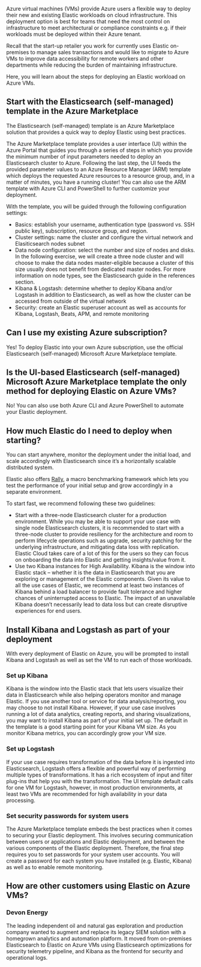 Azure virtual machines (VMs) provide Azure users a flexible way to deploy their new and existing Elastic workloads on cloud infrastructure. This deployment option is best for teams that need the most control on infrastructure to meet architectural or compliance constraints e.g. if their workloads must be deployed within their Azure tenant.

Recall that the start-up retailer you work for currently uses Elastic on-premises to manage sales transactions and would like to migrate to Azure VMs to improve data accessibility for remote workers and other departments while reducing the burden of maintaining infrastructure.

Here, you will learn about the steps for deploying an Elastic workload on Azure VMs.

## Start with the Elasticsearch (self-managed) template in the Azure Marketplace 

The Elasticsearch (self-managed) template is an Azure Marketplace solution that provides a quick way to deploy Elastic using best practices.

The Azure Marketplace template provides a user interface (UI) within the Azure Portal that guides you through a series of steps in which you provide the minimum number of input parameters needed to deploy an Elasticsearch cluster to Azure. Following the last step, the UI feeds the provided parameter values to an Azure Resource Manager (ARM) template which deploys the requested Azure resources to a resource group, and, in a matter of minutes, you have a running cluster! You can also use the ARM template with Azure CLI and PowerShell to further customize your deployment.

With the template, you will be guided through the following configuration settings:

- Basics: establish your username, authentication type (password vs. SSH public key), subscription, resource group, and region.
- Cluster settings: name the cluster and configure the virtual network and Elasiticsearch nodes subnet
- Data node configuration: select the number and size of nodes and disks. In the following exercise, we will create a three node cluster and will choose to make the data nodes master-eligible because a cluster of this size usually does not benefit from dedicated master nodes. For more information on node types, see the Elasticsearch guide in the references section.
- Kibana & Logstash: determine whether to deploy Kibana and/or Logstash in addition to Elasticsearch, as well as how the cluster can be accessed from outside of the virtual network 
- Security: create an Elastic superuser account as well as accounts for Kibana, Logstash, Beats, APM, and remote monitoring

## Can I use my existing Azure subscription?

Yes! To deploy Elastic into your own Azure subscription, use the official Elasticsearch (self-managed) Microsoft Azure Marketplace template. 
  
## Is the UI-based Elasticsearch (self-managed) Microsoft Azure Marketplace template the only method for deploying Elastic on Azure VMs?
No! You can also use both Azure CLI and Azure PowerShell to automate your Elastic deployment.

## How much Elastic do I need to deploy when starting?
You can start anywhere, monitor the deployment under the initial load, and scale accordingly with Elasticsearch since it’s a horizontally scalable distributed system.

Elastic also offers [Rally](https://github.com/elastic/rally), a macro benchmarking framework which lets you test the performance of your initial setup and grow accordingly in a separate environment.

To start fast, we recommend following these two guidelines:

- Start with a three-node Elasticsearch cluster for a production environment. While you may be able to support your use case with single node Elasticsearch clusters, it is recommended to start with a three-node cluster to provide resiliency for the architecture and room to perform lifecycle operations such as upgrade, security patching for the underlying infrastructure, and mitigating data loss with replication. Elastic Cloud takes care of a lot of this for the users so they can focus on onboarding the data into Elastic and getting insights/value from it.
- Use two Kibana instances for High Availability. Kibana is the window into Elastic stack – whether it is the data in Elasticsearch that you are exploring or management of the Elastic components. Given its value to all the use cases of Elastic, we recommend at least two instances of Kibana behind a load balancer to provide fault tolerance and higher chances of uninterrupted access to Elastic. The impact of an unavailable Kibana doesn’t necessarily lead to data loss but can create disruptive experiences for end users.

## Install Kibana and Logstash as part of your deployment

With every deployment of Elastic on Azure, you will be prompted to install Kibana and Logstash as well as set the VM to run each of those workloads.

### Set up Kibana

Kibana is the window into the Elastic stack that lets users visualize their data in Elasticsearch while also helping operators monitor and manage Elastic. If you use another tool or service for data analysis/reporting, you may choose to not install Kibana. However, if your use case involves running a lot of data analytics, creating reports, and sharing visualizations, you may want to install Kibana as part of your initial set up. The default in the template is a good starting point for your Kibana VM size.  As you monitor Kibana metrics, you can accordingly grow your VM size.

### Set up Logstash

If your use case requires transformation of the data before it is ingested into Elasticsearch, Logstash offers a flexible and powerful way of performing multiple types of transformations. It has a rich ecosystem of input and filter plug-ins that help you with the transformation. The UI template default calls for one VM for Logstash, however, in most production environments, at least two VMs are recommended for high availability in your data processing.

### Set security passwords for system users

The Azure Marketplace template embeds the best practices when it comes to securing your Elastic deployment. This involves securing communication between users or applications and Elastic deployment, and between the various components of the Elastic deployment. Therefore, the final step requires you to set passwords for your system user accounts. You will create a password for each system you have installed (e.g. Elastic, Kibana) as well as to enable remote monitoring.

## How are other customers using Elastic on Azure VMs?

### Devon Energy

The leading independent oil and natural gas exploration and production company wanted to augment and replace its legacy SIEM solution with a homegrown analytics and automation platform. It moved from on-premises Elasticsearch to Elastic on Azure VMs using Elasticsearch optimizations for security telemetry pipeline, and Kibana as the frontend for security and operational logs.

